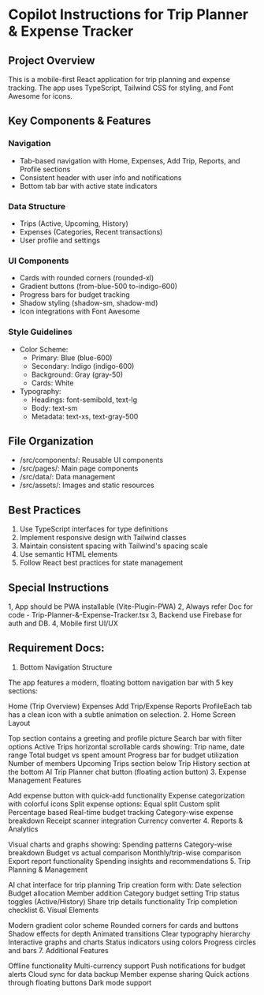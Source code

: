 # Copilot Instructions for Trip Planner & Expense Tracker

## Project Overview

This is a mobile-first React application for trip planning and expense tracking. The app uses TypeScript, Tailwind CSS for styling, and Font Awesome for icons.

## Key Components & Features

### Navigation

- Tab-based navigation with Home, Expenses, Add Trip, Reports, and Profile sections
- Consistent header with user info and notifications
- Bottom tab bar with active state indicators

### Data Structure

- Trips (Active, Upcoming, History)
- Expenses (Categories, Recent transactions)
- User profile and settings

### UI Components

- Cards with rounded corners (rounded-xl)
- Gradient buttons (from-blue-500 to-indigo-600)
- Progress bars for budget tracking
- Shadow styling (shadow-sm, shadow-md)
- Icon integrations with Font Awesome

### Style Guidelines

- Color Scheme:
  - Primary: Blue (blue-600)
  - Secondary: Indigo (indigo-600)
  - Background: Gray (gray-50)
  - Cards: White
- Typography:
  - Headings: font-semibold, text-lg
  - Body: text-sm
  - Metadata: text-xs, text-gray-500

## File Organization

- /src/components/: Reusable UI components
- /src/pages/: Main page components
- /src/data/: Data management
- /src/assets/: Images and static resources

## Best Practices

1. Use TypeScript interfaces for type definitions
2. Implement responsive design with Tailwind classes
3. Maintain consistent spacing with Tailwind's spacing scale
4. Use semantic HTML elements
5. Follow React best practices for state management

## Special Instructions

1, App should be PWA installable (Vite-Plugin-PWA)
2, Always refer Doc for code - Trip-Planner-&-Expense-Tracker.tsx
3, Backend use Firebase for auth and DB.
4, Mobile first UI/UX

## Requirement Docs:

1. Bottom Navigation Structure

The app features a modern, floating bottom navigation bar with 5 key sections:

Home (Trip Overview)
Expenses
Add Trip/Expense
Reports
ProfileEach tab has a clean icon with a subtle animation on selection. 2. Home Screen Layout

Top section contains a greeting and profile picture
Search bar with filter options
Active Trips horizontal scrollable cards showing:
Trip name, date range
Total budget vs spent amount
Progress bar for budget utilization
Number of members
Upcoming Trips section below
Trip History section at the bottom
AI Trip Planner chat button (floating action button) 3. Expense Management Features

Add expense button with quick-add functionality
Expense categorization with colorful icons
Split expense options:
Equal split
Custom split
Percentage based
Real-time budget tracking
Category-wise expense breakdown
Receipt scanner integration
Currency converter 4. Reports & Analytics

Visual charts and graphs showing:
Spending patterns
Category-wise breakdown
Budget vs actual comparison
Monthly/trip-wise comparison
Export report functionality
Spending insights and recommendations 5. Trip Planning & Management

AI chat interface for trip planning
Trip creation form with:
Date selection
Budget allocation
Member addition
Category budget setting
Trip status toggles (Active/History)
Share trip details functionality
Trip completion checklist 6. Visual Elements

Modern gradient color scheme
Rounded corners for cards and buttons
Shadow effects for depth
Animated transitions
Clear typography hierarchy
Interactive graphs and charts
Status indicators using colors
Progress circles and bars 7. Additional Features

Offline functionality
Multi-currency support
Push notifications for budget alerts
Cloud sync for data backup
Member expense sharing
Quick actions through floating buttons
Dark mode support
